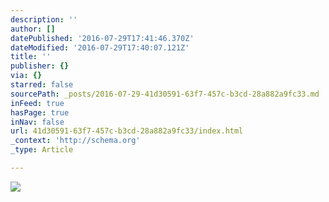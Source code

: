 ```yaml
---
description: ''
author: []
datePublished: '2016-07-29T17:41:46.370Z'
dateModified: '2016-07-29T17:40:07.121Z'
title: ''
publisher: {}
via: {}
starred: false
sourcePath: _posts/2016-07-29-41d30591-63f7-457c-b3cd-28a882a9fc33.md
inFeed: true
hasPage: true
inNav: false
url: 41d30591-63f7-457c-b3cd-28a882a9fc33/index.html
_context: 'http://schema.org'
_type: Article

---
```

![](https://the-grid-user-content.s3-us-west-2.amazonaws.com/c31384e8-31b1-4af0-87cd-8b576e42b69e.jpg)